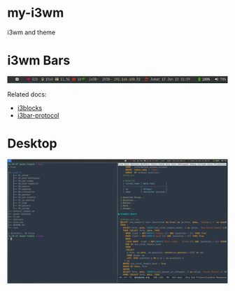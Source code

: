 # my-i3wm
i3wm and theme

# i3wm Bars
![alt text](https://github.com/dedenbangkit/my-i3wm/blob/main/screenshots/bars.png?raw=true)

Related docs:
- [i3blocks](http://vivien.github.io/i3blocks/)
- [i3bar-protocol](https://i3wm.org/docs/i3bar-protocol.html#_blocks_in_detail)

# Desktop
![alt text](https://github.com/dedenbangkit/my-i3wm/blob/main/screenshots/display.png?raw=true)
